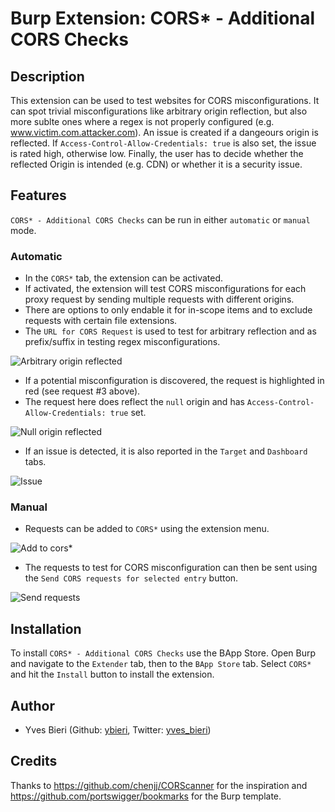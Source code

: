 # Burp Extension: CORS* - Additional CORS Checks
## Description
This extension can be used to test websites for CORS misconfigurations. 
It can spot trivial misconfigurations like arbitrary origin reflection, but also more sublte ones where a regex is not properly configured (e.g. www.victim.com.attacker.com).
An issue is created if a dangeours origin is reflected. If `Access-Control-Allow-Credentials: true` is also set, the issue is rated high, otherwise low. Finally, the user has to decide whether the reflected Origin is intended (e.g. CDN) or whether it is a security issue.

## Features
`CORS* - Additional CORS Checks` can be run in either `automatic` or `manual` mode.

### Automatic
* In the `CORS*` tab, the extension can be activated.
* If activated, the extension will test CORS misconfigurations for each proxy request by sending multiple requests with different origins.
* There are options to only endable it for in-scope items and to exclude requests with certain file extensions.
* The `URL for CORS Request` is used to test for arbitrary reflection and as prefix/suffix in testing regex misconfigurations.

![Arbitrary origin reflected](https://github.com/ybieri/Additional_CORS_Checks/blob/master/doc/arbitrary_origin.png)

* If a potential misconfiguration is discovered, the request is highlighted in red (see request #3 above). 
* The request here does reflect the `null` origin and has `Access-Control-Allow-Credentials: true` set.

![Null origin reflected](https://github.com/ybieri/Additional_CORS_Checks/blob/master/doc/null_origin.png)

* If an issue is detected, it is also reported in the `Target` and `Dashboard` tabs.

![Issue](https://github.com/ybieri/Additional_CORS_Checks/blob/master/doc/issue.png)

### Manual
* Requests can be added to `CORS*` using the extension menu.

![Add to cors*](https://github.com/ybieri/Additional_CORS_Checks/blob/master/doc/add_to_corsair.png)

* The requests to test for CORS misconfiguration can then be sent using the `Send CORS requests for selected entry` button.

![Send requests](https://github.com/ybieri/Additional_CORS_Checks/blob/master/doc/send_requests.png)

## Installation
To install `CORS* - Additional CORS Checks` use the BApp Store. Open Burp and navigate to the `Extender` tab, then to the `BApp Store` tab. Select `CORS*` and hit the `Install` button to install the extension.

## Author
* Yves Bieri (Github: [ybieri](https://github.com/ybieri), Twitter: [yves_bieri](https://twitter.com/yves_bieri))

## Credits
Thanks to https://github.com/chenjj/CORScanner for the inspiration and https://github.com/portswigger/bookmarks for the Burp template.

